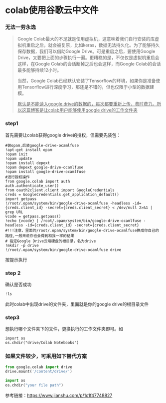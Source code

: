 # colab使用谷歌云中文件

### 无法一劳永逸

> Google Colab最大的不足就是使用虚拟机，这意味着我们自行安装的库虚拟机重启之后，就会被复原，比如keras，数据无法持久化。为了能够持久保存数据，我们可以借助Google Drive。可是重启之后，要使用Google Drive，又要把上面的步骤执行一遍。更糟糕的是，不仅仅是虚拟机重启会这样，在Google Colab的会话断掉之后也会这样，而Google Colab的会话最多能够持续12小时</u>。
>
> 当然，Google Colab已经默认安装了Tensorflow的环境，如果你是准备使用Tensorflow进行深度学习，那还是不错的，但也仅限于小型的数据建模。
>
> <u>默认是不能读入google drive的数据的，每次都要重新上传，费时费力。所以这篇博客是让colab用户能够使用google drive的工作文件夹</u>

### step1

首先需要让colab获得google drive的授权，但需要先装包：

```
#装opam,后装google-drive-ocamlfuse
!apt-get install opam
!opam init
!opam update
!opam install depext
!opam depext google-drive-ocamlfuse
!opam install google-drive-ocamlfuse
#进行授权操作
from google.colab import auth
auth.authenticate_user()
from oauth2client.client import GoogleCredentials
creds = GoogleCredentials.get_application_default()
import getpass
!/root/.opam/system/bin/google-drive-ocamlfuse -headless -id={creds.client_id} -secret={creds.client_secret} < /dev/null 2>&1 | grep URL
vcode = getpass.getpass()
!echo {vcode} | /root/.opam/system/bin/google-drive-ocamlfuse -headless -id={creds.client_id} -secret={creds.client_secret}
#!!!注意，里面的/root/.opam/system/bin/google-drive-ocamlfuse换成你自己的路径,一般来说你也会得到和我一样的结果
# 指定Google Drive云端硬盘的根目录，名为drive
!mkdir -p drive
!/root/.opam/system/bin/google-drive-ocamlfuse drive

```

按提示执行

### step 2

确认是否成功

```python
!ls 
```

此时colab中出现drive的文件夹，里面就是你的google drive的根目录文件

### step3

想执行哪个文件夹下的文件，更换执行的工作文件夹即可。如

```
import os
os.chdir("drive/Colab Notebooks") 
```

### 如果文件较少，可采用如下替代方案

```python
from google.colab import drive
drive.mount('/content/drive/')

import os
os.chdir("your file path") 
```

参考链接：https://www.jianshu.com/p/1c1f47748827
